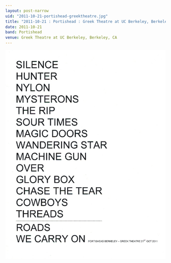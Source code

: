 ```yaml
---
layout: post-narrow
uid: "2011-10-21-portishead-greektheatre.jpg"
title: "2011-10-21 : Portishead : Greek Theatre at UC Berkeley, Berkeley, CA"
date: 2011-10-21
band: Portishead
venue: Greek Theatre at UC Berkeley, Berkeley, CA
---
```


<div class="showcase">
  <img src="/img/2011/10/20111021-Portishead-GreekTheatre.jpg" alt="2011-10-21-portishead-greektheatre.jpg">
</div>
